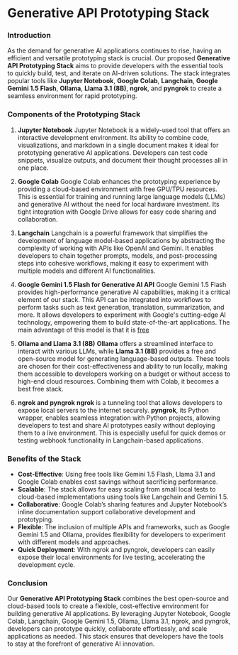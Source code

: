 # Generative API Prototyping Stack

### Introduction
As the demand for generative AI applications continues to rise, having an efficient and versatile prototyping stack is crucial. Our proposed **Generative API Prototyping Stack** aims to provide developers with the essential tools to quickly build, test, and iterate on AI-driven solutions. The stack integrates popular tools like **Jupyter Notebook**, **Google Colab**, **Langchain**, **Google Gemini 1.5 Flash**, **Ollama**, **Llama 3.1 (8B)**, **ngrok**, and **pyngrok** to create a seamless environment for rapid prototyping.

### Components of the Prototyping Stack

1. **Jupyter Notebook**
   Jupyter Notebook is a widely-used tool that offers an interactive development environment. Its ability to combine code, visualizations, and markdown in a single document makes it ideal for prototyping generative AI applications. Developers can test code snippets, visualize outputs, and document their thought processes all in one place.

2. **Google Colab**
   Google Colab enhances the prototyping experience by providing a cloud-based environment with free GPU/TPU resources. This is essential for training and running large language models (LLMs) and generative AI without the need for local hardware investment. Its tight integration with Google Drive allows for easy code sharing and collaboration.

3. **Langchain**
   Langchain is a powerful framework that simplifies the development of language model-based applications by abstracting the complexity of working with APIs like OpenAI and Gemini. It enables developers to chain together prompts, models, and post-processing steps into cohesive workflows, making it easy to experiment with multiple models and different AI functionalities.

4. **Google Gemini 1.5 Flash for Generative AI API**
   Google Gemini 1.5 Flash provides high-performance generative AI capabilities, making it a critical element of our stack. This API can be integrated into workflows to perform tasks such as text generation, translation, summarization, and more. It allows developers to experiment with Google's cutting-edge AI technology, empowering them to build state-of-the-art applications. The main advantage of this model is that it is [free](https://ai.google.dev/pricing)

5. **Ollama and Llama 3.1 (8B)**
   **Ollama** offers a streamlined interface to interact with various LLMs, while **Llama 3.1 (8B)** provides a free and open-source model for generating language-based outputs. These tools are chosen for their cost-effectiveness and ability to run locally, making them accessible to developers working on a budget or without access to high-end cloud resources. Combining them with Colab, it becomes a best free stack.

6. **ngrok and pyngrok**
   **ngrok** is a tunneling tool that allows developers to expose local servers to the internet securely. **pyngrok**, its Python wrapper, enables seamless integration with Python projects, allowing developers to test and share AI prototypes easily without deploying them to a live environment. This is especially useful for quick demos or testing webhook functionality in Langchain-based applications.

### Benefits of the Stack

- **Cost-Effective**: Using free tools like Gemini 1.5 Flash, Llama 3.1 and Google Colab enables cost savings without sacrificing performance.
- **Scalable**: The stack allows for easy scaling from small local tests to cloud-based implementations using tools like Langchain and Gemini 1.5.
- **Collaborative**: Google Colab’s sharing features and Jupyter Notebook’s inline documentation support collaborative development and prototyping.
- **Flexible**: The inclusion of multiple APIs and frameworks, such as Google Gemini 1.5 and Ollama, provides flexibility for developers to experiment with different models and approaches.
- **Quick Deployment**: With ngrok and pyngrok, developers can easily expose their local environments for live testing, accelerating the development cycle.

### Conclusion
Our **Generative API Prototyping Stack** combines the best open-source and cloud-based tools to create a flexible, cost-effective environment for building generative AI applications. By leveraging Jupyter Notebook, Google Colab, Langchain, Google Gemini 1.5, Ollama, Llama 3.1, ngrok, and pyngrok, developers can prototype quickly, collaborate effortlessly, and scale applications as needed. This stack ensures that developers have the tools to stay at the forefront of generative AI innovation.